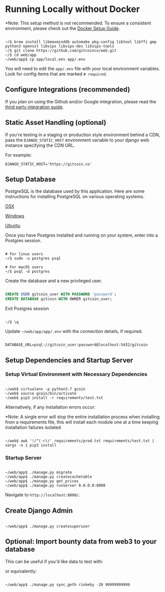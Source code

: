 # Running Locally without Docker

*Note: This setup method is not recommended. To ensure a consistent environment, please check out the [Docker Setup Guide](https://docs.gitcoin.co/mk_setup/).

```shell

~/$ brew install libmaxminddb automake pkg-config libtool libffi gmp python3 openssl libvips libvips-dev libvips-tools
~/$ git clone https://github.com/gitcoinco/web.git
~/$ cd web/app
~/web/app$ cp app/local.env app/.env

```

You will need to edit the `app/.env` file with your local environment variables. Look for config items that are marked `# required`.

## Configure Integrations (recommended)

If you plan on using the Github and/or Google integration, please read the [third party integration guide](https://docs.gitcoin.co/mk_third_party_integrations/).

## Static Asset Handling (optional)

If you're testing in a staging or production style environment behind a CDN, pass the `DJANGO_STATIC_HOST` environment variable to your django web instance specifying the CDN URL.

For example:

`DJANGO_STATIC_HOST='https://gitcoin.co'`

## Setup Database

PostgreSQL is the database used by this application. Here are some instructions for installing PostgreSQL on various operating systems.

[OSX](https://www.moncefbelyamani.com/how-to-install-postgresql-on-a-mac-with-homebrew-and-lunchy/)

[Windows](http://www.postgresqltutorial.com/install-postgresql/)

[Ubuntu](https://www.digitalocean.com/community/tutorials/how-to-install-and-use-postgresql-on-ubuntu-16-04)

Once you have Postgres installed and running on your system, enter into a Postgres session.

```shell

# For linux users
~/$ sudo -u postgres psql

# For macOS users
~/$ psql -d postgres

```

Create the database and a new privileged user.

```sql

CREATE USER gitcoin_user WITH PASSWORD 'password';
CREATE DATABASE gitcoin WITH OWNER gitcoin_user;

```

Exit Postgres session

```shell

~/$ \q

```

Update ```~/web/app/app/.env``` with the connection details, if required.

```shell

DATABASE_URL=psql://gitcoin_user:password@localhost:5432/gitcoin

```

## Setup Dependencies and Startup Server

### Setup Virtual Environment with Necessary Dependencies

```shell

~/web$ virtualenv -p python3.7 gcoin
~/web$ source gcoin/bin/activate
~/web$ pip3 install -r requirements/test.txt

```

Alternatively, if any installation errors occur:

*Note: A single error will stop the entire installation process when installing from a requirements file, this will install each module one at a time keeping installation failures isolated

```shell

~/web$ awk '!/^(-r)/' requirements/prod.txt requirements/test.txt | xargs -n 1 pip3 install

```

### Startup Server

```shell

~/web/app$ ./manage.py migrate
~/web/app$ ./manage.py createcachetable
~/web/app$ ./manage.py get_prices
~/web/app$ ./manage.py runserver 0.0.0.0:8000

```

Navigate to `http://localhost:8000/`.

## Create Django Admin

```shell

~/web/app$ ./manage.py createsuperuser

```

## Optional: Import bounty data from web3 to your database

This can be useful if you'd like data to test with:


or equivalently:

```shell

~/web/app$ ./manage.py sync_geth rinkeby -20 99999999999

```
